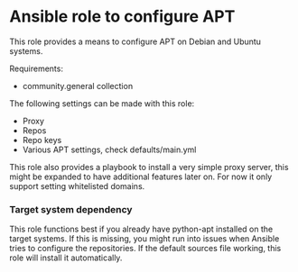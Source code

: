 # Ansible role to configure APT
This role provides a means to configure APT on Debian and Ubuntu systems.

Requirements:

  * community.general collection

The following settings can be made with this role:

* Proxy
* Repos
* Repo keys
* Various APT settings, check defaults/main.yml

This role also provides a playbook to install a very simple proxy server, this might be expanded to have additional features later on. For now it only support setting whitelisted domains.

### Target system dependency
This role functions best if you already have python-apt installed on the target systems. If this is missing, you might run into issues when Ansible tries to configure the repositories. If the default sources file working, this role will install it automatically.
